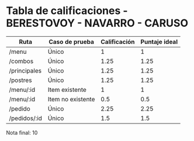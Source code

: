 # Tabla de calificaciones - BERESTOVOY - NAVARRO - CARUSO

| Ruta         | Caso de prueba    | Calificación | Puntaje ideal |
| ------------ | ----------------- | ------------ | ------------- |
| /menu        | Único             | 1            | 1             |
| /combos      | Único             | 1.25         | 1.25          |
| /principales | Único             | 1.25         | 1.25          |
| /postres     | Único             | 1.25         | 1.25          |
| /menu/:id    | Item existente    | 1            | 1             |
| /menu/:id    | Item no existente | 0.5          | 0.5           |
| /pedido      | Único             | 2.25         | 2.25          |
| /pedidos/:id | Único             | 1.5          | 1.5           |

Nota final: 10
